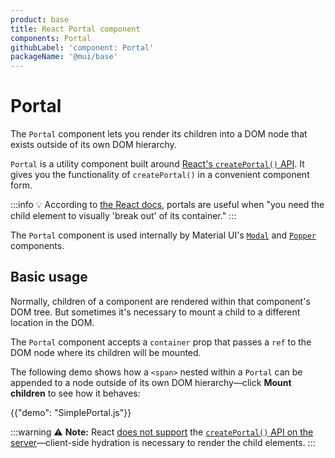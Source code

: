 ```yaml
---
product: base
title: React Portal component
components: Portal
githubLabel: 'component: Portal'
packageName: '@mui/base'
---
```


# Portal

<p class="description">The <code>Portal</code> component lets you render its children into a DOM node that exists outside of its own DOM hierarchy.</p>

`Portal` is a utility component built around [React's `createPortal()` API](https://reactjs.org/docs/portals.html).
It gives you the functionality of `createPortal()` in a convenient component form.

:::info
💡 According to [the React docs](https://reactjs.org/docs/portals.html), portals are useful when "you need the child element to visually 'break out' of its container."
:::

The `Portal` component is used internally by Material UI's [`Modal`](/components/modal/) and [`Popper`](/components/popper/) components.

## Basic usage

Normally, children of a component are rendered within that component's DOM tree.
But sometimes it's necessary to mount a child to a different location in the DOM.

The `Portal` component accepts a `container` prop that passes a `ref` to the DOM node where its children will be mounted.

The following demo shows how a `<span>` nested within a `Portal` can be appended to a node outside of its own DOM hierarchy—click **Mount children** to see how it behaves:

{{"demo": "SimplePortal.js"}}

:::warning
⚠️ **Note:** React [does not support](https://github.com/facebook/react/issues/13097) the [`createPortal()` API on the server](https://reactjs.org/docs/portals.html)—client-side hydration is necessary to render the child elements.
:::